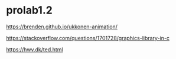 # prolab1.2

https://brenden.github.io/ukkonen-animation/

https://stackoverflow.com/questions/1701728/graphics-library-in-c


https://hwv.dk/ted.html
